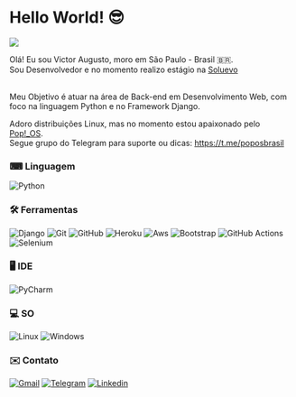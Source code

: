 # Hello World! 😎

![](https://estruyf-github.azurewebsites.net/api/VisitorHit?user=victoraugusto6&repo=victoraugusto6&countColorcountColor&countColor=%237B1E7A)

Olá! Eu sou Victor Augusto, moro em São Paulo - Brasil 🇧🇷.
<br>
Sou Desenvolvedor e no momento realizo estágio na <a href='https://soluevo.com.br/' target='_blank'>Soluevo</a>
<br>
<br>

Meu Objetivo é atuar na área de Back-end em Desenvolvimento Web, com foco na linguagem Python e no Framework Django.

Adoro distribuições Linux, mas no momento estou apaixonado pelo <a href='https://pop.system76.com/' target='_blank'>
Pop!_OS</a>.
<br>
Segue grupo do Telegram para suporte ou
dicas: <a href='https://t.me/poposbrasil' target='_blank'>https://t.me/poposbrasil</a>

### <strong>⌨ Linguagem</strong> ️

![Python](https://img.shields.io/badge/Python-3776AB?style=for-the-badge&logo=python&logoColor=white)

### <strong>🛠️ Ferramentas</strong>

![Django](https://img.shields.io/badge/Django-092E20?style=for-the-badge&logo=django&logoColor=white)
![Git](https://img.shields.io/badge/Git-F05032?style=for-the-badge&logo=git&logoColor=white)
![GitHub](https://img.shields.io/badge/GitHub-100000?style=for-the-badge&logo=github&logoColor=white)
![Heroku](https://img.shields.io/badge/Heroku-430098?style=for-the-badge&logo=heroku&logoColor=white)
![Aws](https://img.shields.io/badge/Amazon_AWS-232F3E?style=for-the-badge&logo=amazon-aws&logoColor=white)
![Bootstrap](https://img.shields.io/badge/Bootstrap-563D7C?style=for-the-badge&logo=bootstrap&logoColor=white)
![GitHub Actions](https://img.shields.io/badge/GitHub%20Actions%20-05122A?style=flat&logo=github-actions&logoColor=white)
![Selenium](https://img.shields.io/badge/Selenium-43B02A?style=for-the-badge&logo=Selenium&logoColor=white)

### <strong>🖥️ IDE</strong>

![PyCharm](https://img.shields.io/badge/PyCharm-000000.svg?&style=for-the-badge&logo=PyCharm&logoColor=white)

### <strong>‍💻 SO</strong>

![Linux](https://img.shields.io/badge/Linux-FCC624?style=for-the-badge&logo=linux&logoColor=black)
![Windows](https://img.shields.io/badge/Windows-0078D6?style=for-the-badge&logo=windows&logoColor=white)

### ✉️ Contato

<a target='_blank' href='mailto:victor.augusto60@gmail.com'>![Gmail](https://img.shields.io/badge/Gmail-D14836?style=for-the-badge&logo=gmail&logoColor=white)</a>
<a target='_blank' href='https://t.me/victor_augusto6'>![Telegram](https://img.shields.io/badge/Telegram-2CA5E0?style=for-the-badge&logo=telegram&logoColor=white)</a>
<a target='_blank' href='https://www.linkedin.com/in/victor-augusto6/'>![Linkedin](https://img.shields.io/badge/LinkedIn-0077B5?style=for-the-badge&logo=linkedin&logoColor=white)</a>
